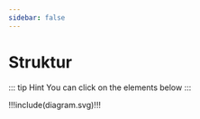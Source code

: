 ```yaml
---
sidebar: false
---
```


# Struktur

::: tip Hint
You can click on the elements below
:::

!!!include(diagram.svg)!!!